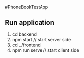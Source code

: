 #PhoneBookTestApp

## Run application
1. cd backend
2. npm start // start server side
3. cd ../frontend
4. npm run serve // start client side
